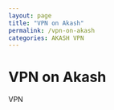 ```yaml
---
layout: page
title: "VPN on Akash"
permalink: /vpn-on-akash
categories: AKASH VPN
---
```


# VPN on Akash

VPN
